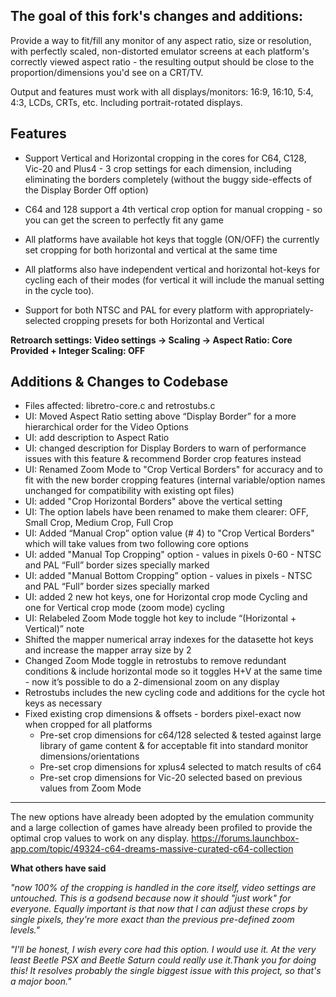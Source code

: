 ## The goal of this fork's changes and additions:

Provide a way to fit/fill any monitor of any aspect ratio, size or resolution, with perfectly scaled, non-distorted emulator screens at each platform's correctly viewed aspect ratio - the resulting output should be close to the proportion/dimensions you'd see on a CRT/TV.

Output and features must work with all displays/monitors: 16:9, 16:10, 5:4, 4:3, LCDs, CRTs, etc. Including portrait-rotated displays.

## Features ##
* Support Vertical and Horizontal cropping in the cores for C64, C128, Vic-20 and Plus4 - 3 crop settings for each dimension, including eliminating the borders completely (without the buggy side-effects of the Display Border Off option)

* C64 and 128 support a 4th vertical crop option for manual cropping - so you can get the screen to perfectly fit any game

* All platforms have available hot keys that toggle (ON/OFF) the currently set cropping for both horizontal and vertical at the same time

* All platforms also have independent vertical and horizontal hot-keys for cycling each of their modes (for vertical it will include the manual setting in the cycle too).

* Support for both NTSC and PAL for every platform with appropriately-selected cropping presets for both Horizontal and Vertical

**Retroarch settings: Video settings -> Scaling -> Aspect Ratio: Core Provided + Integer Scaling: OFF**

## Additions & Changes to Codebase ##

* Files affected: libretro-core.c and retrostubs.c
* UI: Moved Aspect Ratio setting above “Display Border” for a more hierarchical order for the Video Options
* UI: add description to Aspect Ratio
* UI: changed description for Display Borders to warn of performance issues with this feature & recommend Border crop features instead
* UI: Renamed Zoom Mode to "Crop Vertical Borders" for accuracy and to fit with the new border cropping features (internal variable/option names unchanged for compatibility with existing opt files)
* UI: added "Crop Horizontal Borders" above the vertical setting
* UI: The option labels have been renamed to make them clearer: OFF, Small Crop, Medium Crop, Full Crop
* UI: Added “Manual Crop” option value (# 4) to "Crop Vertical Borders" which will take values from two following core options
* UI: added "Manual Top Cropping" option - values in pixels 0-60 - NTSC and PAL “Full” border sizes specially marked
* UI: added "Manual Bottom Cropping”  option - values in pixels - NTSC and PAL “Full” border sizes specially marked
* UI: added 2 new hot keys, one for Horizontal crop mode Cycling and one for Vertical crop mode (zoom mode) cycling
* UI: Relabeled Zoom Mode toggle hot key to include “(Horizontal + Vertical)” note
* Shifted the mapper numerical array indexes for the datasette hot keys and increase the mapper array size by 2
* Changed Zoom Mode toggle in retrostubs to remove redundant conditions & include horizontal mode so it toggles H+V at the same time - now it’s possible to do a 2-dimensional zoom on any display
* Retrostubs includes the new cycling code and additions for the cycle hot keys as necessary
* Fixed existing crop dimensions & offsets - borders pixel-exact now when cropped for all platforms
  * Pre-set crop dimensions for c64/128 selected & tested against large library of game content & for acceptable fit into standard monitor dimensions/orientations
  * Pre-set crop dimensions for xplus4 selected to match results of c64
  * Pre-set crop dimensions for Vic-20 selected based on previous values from Zoom Mode

***
The new options have already been adopted by the emulation community and a large collection of games have already been profiled to provide the optimal crop values to work on any display. https://forums.launchbox-app.com/topic/49324-c64-dreams-massive-curated-c64-collection

**What others have said**

*"now 100% of the cropping is handled in the core itself, video settings are untouched. This is a godsend because now it should "just work" for everyone. Equally important is that now that I can adjust these crops by single pixels, they're more exact than the previous pre-defined zoom levels."*

*"I'll be honest, I wish every core had this option. I would use it. At the very least Beetle PSX and Beetle Saturn could really use it.Thank you for doing this! It resolves probably the single biggest issue with this project, so that's a major boon."*

